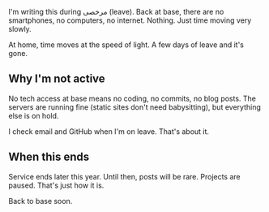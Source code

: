 <!---
title: Somewhat Online
description: A brief update from military service leave (February 2024).
--->

I'm writing this during مرخصی (leave). Back at base, there are no smartphones, no computers, no internet. Nothing. Just time moving very slowly.

At home, time moves at the speed of light. A few days of leave and it's gone.

## Why I'm not active

No tech access at base means no coding, no commits, no blog posts. The servers are running fine (static sites don't need babysitting), but everything else is on hold.

I check email and GitHub when I'm on leave. That's about it.

## When this ends

Service ends later this year. Until then, posts will be rare. Projects are paused. That's just how it is.

Back to base soon.
